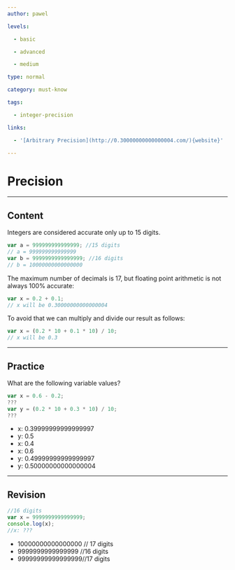 ```yaml
---
author: pawel

levels:

  - basic

  - advanced

  - medium

type: normal

category: must-know

tags:

  - integer-precision

links:

  - '[Arbitrary Precision](http://0.30000000000000004.com/){website}'

---
```

# Precision

---
## Content

Integers are considered accurate only up to 15 digits.

```javascript
var a = 999999999999999; //15 digits
// a = 999999999999999
var b = 9999999999999999; //16 digits
// b = 10000000000000000
```
The maximum number of decimals is 17, but floating point arithmetic is not always 100% accurate:

```javascript
var x = 0.2 + 0.1;         
// x will be 0.30000000000000004
```

To avoid that we can multiply and divide our result as follows:

```javascript
var x = (0.2 * 10 + 0.1 * 10) / 10;
// x will be 0.3
```

---
## Practice

What are the following variable values?

```javascript
var x = 0.6 - 0.2;
???
var y = (0.2 * 10 + 0.3 * 10) / 10;
???
```

* x: 0.39999999999999997
* y: 0.5
* x: 0.4
* x: 0.6
* y: 0.49999999999999997
* y: 0.50000000000000004

---
## Revision

```javascript
//16 digits
var x = 9999999999999999;
console.log(x);
//x: ???
```  
* 10000000000000000 // 17 digits
* 9999999999999999 //16 digits
* 99999999999999999//17 digits

